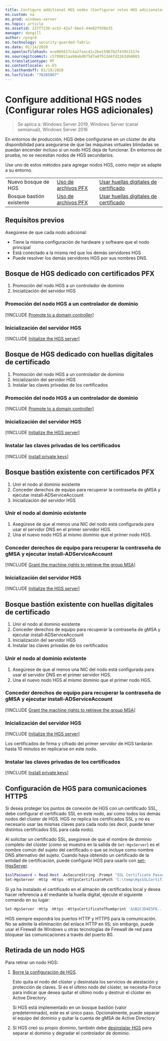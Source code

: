 ```yaml
---
title: Configure additional HGS nodes (Configurar roles HGS adicionales)
ms.custom: na
ms.prod: windows-server
ms.topic: article
ms.assetid: 227f723b-acb2-42a7-bbe3-44e82f930e35
manager: dongill
author: rpsqrd
ms.technology: security-guarded-fabric
ms.date: 01/14/2020
ms.openlocfilehash: ece005617c4a2faac41c2be15967b2f43951517e
ms.sourcegitcommit: c5709021aa98abd075d7a8f912d4fd2263db8803
ms.translationtype: MT
ms.contentlocale: es-ES
ms.lasthandoff: 01/18/2020
ms.locfileid: "76265867"
---
```

# <a name="configure-additional-hgs-nodes"></a>Configure additional HGS nodes (Configurar roles HGS adicionales)

>Se aplica a: Windows Server 2019, Windows Server (canal semianual), Windows Server 2016

En entornos de producción, HGS debe configurarse en un clúster de alta disponibilidad para asegurarse de que las máquinas virtuales blindadas se puedan encender incluso si un nodo HGS deja de funcionar. En entornos de prueba, no se necesitan nodos de HGS secundarios.

Use uno de estos métodos para agregar nodos HGS, como mejor se adapte a su entorno.

|                |                         |                              | 
|----------------|-------------------------|------------------------------|
|Nuevo bosque de HGS  | [Uso de archivos PFX](#dedicated-hgs-forest-with-pfx-certificates) | [Usar huellas digitales de certificado](#dedicated-hgs-forest-with-certificate-thumbprints) |
|Bosque bastión existente |  [Uso de archivos PFX](#existing-bastion-forest-with-pfx-certificates) | [Usar huellas digitales de certificado](#existing-bastion-forest-with-certificate-thumbprints) |

## <a name="prerequisites"></a>Requisitos previos

Asegúrese de que cada nodo adicional: 
- Tiene la misma configuración de hardware y software que el nodo principal 
- Está conectado a la misma red que los demás servidores HGS
- Puede resolver los demás servidores HGS por sus nombres DNS.

## <a name="dedicated-hgs-forest-with-pfx-certificates"></a>Bosque de HGS dedicado con certificados PFX

1. Promoción del nodo HGS a un controlador de dominio
2. Inicialización del servidor HGS

### <a name="promote-the-hgs-node-to-a-domain-controller"></a>Promoción del nodo HGS a un controlador de dominio

[!INCLUDE [Promote to a domain controller](../../../includes/guarded-fabric-promote-domain-controller.md)] 

### <a name="initialize-the-hgs-server"></a>Inicialización del servidor HGS

[!INCLUDE [Initialize the HGS server](../../../includes/guarded-fabric-initialize-hgs-on-the-node.md)] 

## <a name="dedicated-hgs-forest-with-certificate-thumbprints"></a>Bosque de HGS dedicado con huellas digitales de certificado
 
1. Promoción del nodo HGS a un controlador de dominio
2. Inicialización del servidor HGS
3. Instalar las claves privadas de los certificados

### <a name="promote-the-hgs-node-to-a-domain-controller"></a>Promoción del nodo HGS a un controlador de dominio

[!INCLUDE [Promote to a domain controller](../../../includes/guarded-fabric-promote-domain-controller.md)] 

### <a name="initialize-the-hgs-server"></a>Inicialización del servidor HGS

[!INCLUDE [Initialize the HGS server](../../../includes/guarded-fabric-initialize-hgs-on-the-node.md)] 

### <a name="install-the-private-keys-for-the-certificates"></a>Instalar las claves privadas de los certificados

[!INCLUDE [Install private keys](../../../includes/guarded-fabric-install-private-keys.md)]

## <a name="existing-bastion-forest-with-pfx-certificates"></a>Bosque bastión existente con certificados PFX

1. Unir el nodo al dominio existente
2. Conceder derechos de equipo para recuperar la contraseña de gMSA y ejecutar install-ADServiceAccount
3. Inicialización del servidor HGS

### <a name="join-the-node-to-the-existing-domain"></a>Unir el nodo al dominio existente

1. Asegúrese de que al menos una NIC del nodo está configurada para usar el servidor DNS en el primer servidor HGS.
2. Una el nuevo nodo HGS al mismo dominio que el primer nodo HGS. 

### <a name="grant-the-machine-rights-to-retrieve-gmsa-password-and-run-install-adserviceaccount"></a>Conceder derechos de equipo para recuperar la contraseña de gMSA y ejecutar install-ADServiceAccount

[!INCLUDE [Grant the machine rights to retrieve the group MSA](../../../includes/guarded-fabric-grant-machine-rights-to-retrieve-gmsa.md)] 

### <a name="initialize-the-hgs-server"></a>Inicialización del servidor HGS

[!INCLUDE [Initialize the HGS server](../../../includes/guarded-fabric-initialize-hgs-on-the-node.md)] 

## <a name="existing-bastion-forest-with-certificate-thumbprints"></a>Bosque bastión existente con huellas digitales de certificado

1. Unir el nodo al dominio existente
2. Conceder derechos de equipo para recuperar la contraseña de gMSA y ejecutar install-ADServiceAccount
3. Inicialización del servidor HGS
4. Instalar las claves privadas de los certificados

### <a name="join-the-node-to-the-existing-domain"></a>Unir el nodo al dominio existente

1. Asegúrese de que al menos una NIC del nodo está configurada para usar el servidor DNS en el primer servidor HGS.
2. Una el nuevo nodo HGS al mismo dominio que el primer nodo HGS. 

### <a name="grant-the-machine-rights-to-retrieve-gmsa-password-and-run-install-adserviceaccount"></a>Conceder derechos de equipo para recuperar la contraseña de gMSA y ejecutar install-ADServiceAccount

[!INCLUDE [Grant the machine rights to retrieve the group MSA](../../../includes/guarded-fabric-grant-machine-rights-to-retrieve-gmsa.md)] 

### <a name="initialize-the-hgs-server"></a>Inicialización del servidor HGS

[!INCLUDE [Initialize the HGS server](../../../includes/guarded-fabric-initialize-hgs-on-the-node.md)] 

Los certificados de firma y cifrado del primer servidor de HGS tardarán hasta 10 minutos en replicarse en este nodo.

### <a name="install-the-private-keys-for-the-certificates"></a>Instalar las claves privadas de los certificados

[!INCLUDE [Install private keys](../../../includes/guarded-fabric-install-private-keys.md)]

## <a name="configure-hgs-for-https-communications"></a>Configuración de HGS para comunicaciones HTTPS

Si desea proteger los puntos de conexión de HGS con un certificado SSL, debe configurar el certificado SSL en este nodo, así como todos los demás nodos del clúster de HGS.
HGS *no* replica los certificados SSL y no es necesario usar las mismas claves para cada nodo (es decir, puede tener distintos certificados SSL para cada nodo).

Al solicitar un certificado SSL, asegúrese de que el nombre de dominio completo del clúster (como se muestra en la salida de `Get-HgsServer`) es el nombre común del sujeto del certificado o que se incluye como nombre DNS alternativo del sujeto.
Cuando haya obtenido un certificado de la entidad de certificación, puede configurar HGS para usarlo con [set-HgsServer](https://technet.microsoft.com/itpro/powershell/windows/hgsserver/set-hgsserver).

```powershell
$sslPassword = Read-Host -AsSecureString -Prompt "SSL Certificate Password"
Set-HgsServer -Http -Https -HttpsCertificatePath 'C:\temp\HgsSSLCertificate.pfx' -HttpsCertificatePassword $sslPassword
```

Si ya ha instalado el certificado en el almacén de certificados local y desea hacer referencia a él mediante la huella digital, ejecute el siguiente comando en su lugar:

```powershell
Set-HgsServer -Http -Https -HttpsCertificateThumbprint 'A1B2C3D4E5F6...'
```

HGS siempre expondrá los puertos HTTP y HTTPS para la comunicación.
No se admite la eliminación del enlace HTTP en IIS; sin embargo, puede usar el Firewall de Windows u otras tecnologías de Firewall de red para bloquear las comunicaciones a través del puerto 80.

## <a name="decommission-an-hgs-node"></a>Retirada de un nodo HGS

Para retirar un nodo HGS:

1. [Borre la configuración de HGS](guarded-fabric-manage-hgs.md#clearing-the-hgs-configuration).

   Esto quita el nodo del clúster y desinstala los servicios de atestación y protección de claves. 
   Si es el último nodo del clúster, se necesita-Force para indicar que desea quitar el último nodo y destruir el clúster en Active Directory. 

   Si HGS está implementado en un bosque bastión (valor predeterminado), este es el único paso. 
   Opcionalmente, puede separar el equipo del dominio y quitar la cuenta de gMSA de Active Directory.

2. Si HGS creó su propio dominio, también debe [desinstalar HGS](guarded-fabric-manage-hgs.md#clearing-the-hgs-configuration) para separar el dominio y degradar el controlador de dominio.
